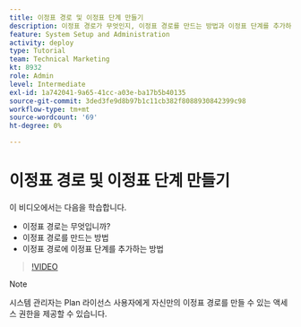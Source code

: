 ```yaml
---
title: 이정표 경로 및 이정표 단계 만들기
description: 이정표 경로가 무엇인지, 이정표 경로를 만드는 방법과 이정표 단계를 추가하는 방법을 알아봅니다.
feature: System Setup and Administration
activity: deploy
type: Tutorial
team: Technical Marketing
kt: 8932
role: Admin
level: Intermediate
exl-id: 1a742041-9a65-41cc-a03e-ba17b5b40135
source-git-commit: 3ded3fe9d8b97b1c11cb382f8088930842399c98
workflow-type: tm+mt
source-wordcount: '69'
ht-degree: 0%

---
```


# 이정표 경로 및 이정표 단계 만들기

이 비디오에서는 다음을 학습합니다.

* 이정표 경로는 무엇입니까?
* 이정표 경로를 만드는 방법
* 이정표 경로에 이정표 단계를 추가하는 방법

>[!VIDEO](https://video.tv.adobe.com/v/335204/?quality=12)

>[!NOTE]
>
>시스템 관리자는 Plan 라이선스 사용자에게 자신만의 이정표 경로를 만들 수 있는 액세스 권한을 제공할 수 있습니다.
